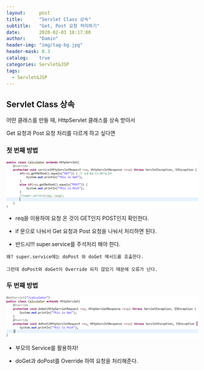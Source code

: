 ```yaml
---
layout:     post
title:      "Servlet Class 상속"
subtitle:   "Get, Post 요청 처리하기"
date:       2020-02-03 18:17:00
author:     "Damin"
header-img: "img/tag-bg.jpg"
header-mask: 0.3
catalog:    true
categories: Servlet&JSP
tags:
  - Servlet&JSP
---
```


## Servlet Class 상속

어떤 클래스를 만들 때, HttpServlet 클래스를 상속 받아서

Get 요청과 Post 요청 처리를 다르게 하고 싶다면

### 첫 번째 방법

![doGet_Post](/img/in-post/Servlet_JSP/doGet_Post.PNG)

- req을 이용하여 요청 온 것이 GET인지 POST인지 확인한다.

- if 문으로 나눠서 Get 요청과 Post 요청을 나눠서 처리하면 된다.

- 반드시!!! super.service를 주석처리 해야 한다.
~~~
왜? super.service에는 doPost 와 doGet 메서드를 호출한다. 

그런데 doPost와 doGet이 Override 되지 않았기 때문에 오류가 난다.
~~~

### 두 번째 방법

![doGet_Post2](/img/in-post/Servlet_JSP/doGet_Post2.PNG)

- 부모의 Service를 활용하자!

- doGet과 doPost를 Override 하여 요청을 처리해준다.
